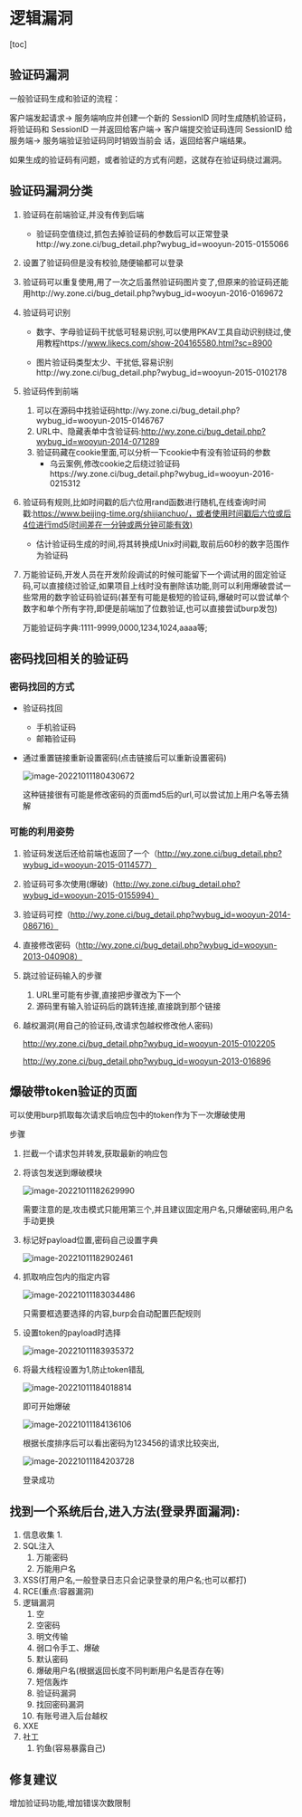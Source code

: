 # 逻辑漏洞

[toc]

## 验证码漏洞

一般验证码生成和验证的流程： 

客户端发起请求-> 服务端响应并创建一个新的 SessionID 同时生成随机验证码，将验证码和 SessionID 一并返回给客户端-> 客户端提交验证码连同 SessionID 给服务端-> 服务端验证验证码同时销毁当前会 话，返回给客户端结果。

 如果生成的验证码有问题，或者验证的方式有问题，这就存在验证码绕过漏洞。

## 验证码漏洞分类

1. 验证码在前端验证,并没有传到后端
   
   - 验证码空值绕过,抓包去掉验证码的参数后可以正常登录http://wy.zone.ci/bug_detail.php?wybug_id=wooyun-2015-0155066
   
2. 设置了验证码但是没有校验,随便输都可以登录

3. 验证码可以重复使用,用了一次之后虽然验证码图片变了,但原来的验证码还能用http://wy.zone.ci/bug_detail.php?wybug_id=wooyun-2016-0169672

4. 验证码可识别

   - 数字、字母验证码干扰低可轻易识别,可以使用PKAV工具自动识别绕过,使用教程https://www.likecs.com/show-204165580.html?sc=8900

   - 图片验证码类型太少、干扰低,容易识别http://wy.zone.ci/bug_detail.php?wybug_id=wooyun-2015-0102178

5. 验证码传到前端

   1. 可以在源码中找验证码http://wy.zone.ci/bug_detail.php?wybug_id=wooyun-2015-0146767
   2. URL中、隐藏表单中含验证码:http://wy.zone.ci/bug_detail.php?wybug_id=wooyun-2014-071289
   3. 验证码藏在cookie里面,可以分析一下cookie中有没有验证码的参数
      - 乌云案例,修改cookie之后绕过验证码https://wy.zone.ci/bug_detail.php?wybug_id=wooyun-2016-0215312

6. 验证码有规则,比如时间戳的后六位用rand函数进行随机,在线查询时间戳:https://www.beijing-time.org/shijianchuo/，或者使用时间戳后六位或后4位进行md5(时间差在一分钟或两分钟可能有效)

   - 估计验证码生成的时间,将其转换成Unix时间戳,取前后60秒的数字范围作为验证码

7. 万能验证码,开发人员在开发阶段调试的时候可能留下一个调试用的固定验证码,可以直接绕过验证,如果项目上线时没有删除该功能,则可以利用爆破尝试一些常用的数字验证码验证码(甚至有可能是极短的验证码,爆破时可以尝试单个数字和单个所有字符,即便是前端加了位数验证,也可以直接尝试burp发包)

   万能验证码字典:1111-9999,0000,1234,1024,aaaa等;

   

## 密码找回相关的验证码

### 密码找回的方式

- 验证码找回

  - 手机验证码
  - 邮箱验证码

- 通过重置链接重新设置密码(点击链接后可以重新设置密码)

  ![image-20221011180430672](%E9%80%BB%E8%BE%91%E6%BC%8F%E6%B4%9E.assets/image-20221011180430672.png)

  这种链接很有可能是修改密码的页面md5后的url,可以尝试加上用户名等去猜解

### 可能的利用姿势

1. 验证码发送后还给前端也返回了一个（http://wy.zone.ci/bug_detail.php?wybug_id=wooyun-2015-0114577）

2. 验证码可多次使用(爆破)（http://wy.zone.ci/bug_detail.php?wybug_id=wooyun-2015-0155994）

3. 验证码可控（http://wy.zone.ci/bug_detail.php?wybug_id=wooyun-2014-086716）

4. 直接修改密码（http://wy.zone.ci/bug_detail.php?wybug_id=wooyun-2013-040908）

5. 跳过验证码输入的步骤

   1. URL里可能有步骤,直接把步骤改为下一个
   2. 源码里有输入验证码后的跳转连接,直接跳到那个链接

6. 越权漏洞(用自己的验证码,改请求包越权修改他人密码)

   http://wy.zone.ci/bug_detail.php?wybug_id=wooyun-2015-0102205

   http://wy.zone.ci/bug_detail.php?wybug_id=wooyun-2013-016896



## 爆破带token验证的页面

可以使用burp抓取每次请求后响应包中的token作为下一次爆破使用

步骤

1. 拦截一个请求包并转发,获取最新的响应包

2. 将该包发送到爆破模块

   ![image-20221011182629990](%E9%80%BB%E8%BE%91%E6%BC%8F%E6%B4%9E.assets/image-20221011182629990.png)

   需要注意的是,攻击模式只能用第三个,并且建议固定用户名,只爆破密码,用户名手动更换

3. 标记好payload位置,密码自己设置字典

   ![image-20221011182902461](%E9%80%BB%E8%BE%91%E6%BC%8F%E6%B4%9E.assets/image-20221011182902461.png)

4. 抓取响应包内的指定内容

   ![image-20221011183034486](%E9%80%BB%E8%BE%91%E6%BC%8F%E6%B4%9E.assets/image-20221011183034486.png)

   只需要框选要选择的内容,burp会自动配置匹配规则

5. 设置token的payload时选择

   ![image-20221011183935372](%E9%80%BB%E8%BE%91%E6%BC%8F%E6%B4%9E.assets/image-20221011183935372.png)

6. 将最大线程设置为1,防止token错乱

   ![image-20221011184018814](%E9%80%BB%E8%BE%91%E6%BC%8F%E6%B4%9E.assets/image-20221011184018814.png)

   即可开始爆破

   ![image-20221011184136106](%E9%80%BB%E8%BE%91%E6%BC%8F%E6%B4%9E.assets/image-20221011184136106.png)

   根据长度排序后可以看出密码为123456的请求比较突出,

   ![image-20221011184203728](%E9%80%BB%E8%BE%91%E6%BC%8F%E6%B4%9E.assets/image-20221011184203728.png)

   登录成功





## 找到一个系统后台,进入方法(登录界面漏洞):

1. 信息收集
   1. 
2. SQL注入
   1. 万能密码
   2. 万能用户名
3. XSS(打用户名,一般登录日志只会记录登录的用户名;也可以都打)
4. RCE(重点:容器漏洞)
5. 逻辑漏洞
   1. 空
   2. 空密码
   3. 明文传输
   4. 弱口令手工、爆破
   5. 默认密码
   6. 爆破用户名(根据返回长度不同判断用户名是否存在等)
   7. 短信轰炸
   8. 验证码漏洞
   9. 找回密码漏洞
   10. 有账号进入后台越权
6. XXE
7. 社工
   1. 钓鱼(容易暴露自己)

## 修复建议

增加验证码功能,增加错误次数限制

